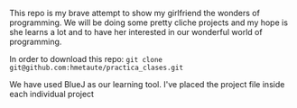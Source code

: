 This repo is my brave attempt to show my girlfriend the wonders of programming.
We will be doing some pretty cliche projects and my hope is she learns a lot and to have her interested in our wonderful world of programming.

In order to download this repo:
`git clone git@github.com:hmetaute/practica_clases.git`	

We have used BlueJ as our learning tool. I've placed the project file inside each individual project